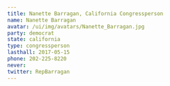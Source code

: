 ```yaml
---
title: Nanette Barragan, California Congressperson
name: Nanette Barragan
avatar: /ui/img/avatars/Nanette_Barragan.jpg
party: democrat
state: california
type: congressperson
lasthall: 2017-05-15
phone: 202-225-8220
never: 
twitter: RepBarragan
---
```

